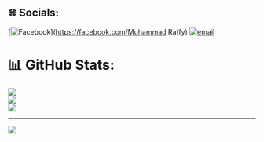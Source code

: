 
## 🌐 Socials:
[![Facebook](https://img.shields.io/badge/Facebook-%231877F2.svg?logo=Facebook&logoColor=white)](https://facebook.com/Muhammad Raffy) [![email](https://img.shields.io/badge/Email-D14836?logo=gmail&logoColor=white)](mailto:mr.rafreaks@gmail.com) 
# 📊 GitHub Stats:
![](https://github-readme-stats.vercel.app/api?username=Rafreaks06&theme=kacho_ga&hide_border=false&include_all_commits=true&count_private=false)<br/>
![](https://nirzak-streak-stats.vercel.app/?user=Rafreaks06&theme=kacho_ga&hide_border=false)<br/>
![](https://github-readme-stats.vercel.app/api/top-langs/?username=Rafreaks06&theme=kacho_ga&hide_border=false&include_all_commits=true&count_private=false&layout=compact)

---
[![](https://visitcount.itsvg.in/api?id=Rafreaks06&icon=0&color=0)](https://visitcount.itsvg.in)

<!-- Proudly created with GPRM ( https://gprm.itsvg.in ) -->